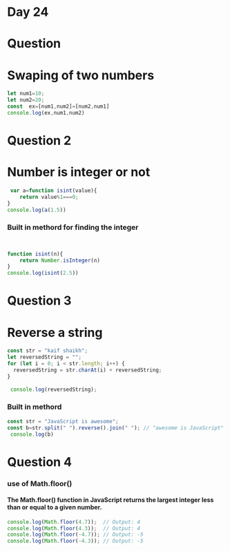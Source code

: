 # Day 24 
# Question
# Swaping of two numbers 
```jsx
let num1=10;
let num2=20;
const  ex=[num1,num2]=[num2,num1]
console.log(ex,num1,num2)
```
# Question 2 
# Number is integer or not 
```jsx
 var a=function isint(value){
    return value%1===0;
}
console.log(a(1.5))
```
### Built in methord for finding the integer
```jsx


function isint(n){
    return Number.isInteger(n)
}
console.log(isint(2.5))
```
# Question 3 
# Reverse a string 
```jsx 
const str = "kaif shaikh";
let reversedString = "";
for (let i = 0; i < str.length; i++) {
  reversedString = str.charAt(i) + reversedString;
}
 
 console.log(reversedString);
```
### Built in methord
```jsx
const str = "JavaScript is awesome";
const b=str.split(" ").reverse().join(" "); // "awesome is JavaScript"
 console.log(b)
```
# Question 4 
### use of Math.floor()
#### The Math.floor() function in JavaScript returns the largest integer less than or equal to a given number.
```jsx
console.log(Math.floor(4.7));  // Output: 4
console.log(Math.floor(4.3));  // Output: 4
console.log(Math.floor(-4.7)); // Output: -5
console.log(Math.floor(-4.3)); // Output: -5

```

